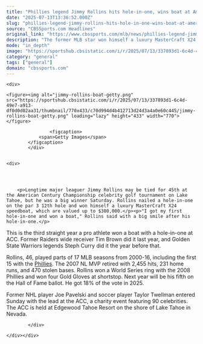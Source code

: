 ```yaml
---
title: "Phillies legend Jimmy Rollins hits hole-in-one, wins boat at American Century Championship"
date: "2025-07-13T13:36:52.000Z"
slug: "phillies-legend-jimmy-rollins-hits-hole-in-one-wins-boat-at-american-century-championship"
source: "CBSSports.com Headlines"
original_link: "https://www.cbssports.com/mlb/news/phillies-legend-jimmy-rollins-hits-hole-in-one-wins-boat-at-american-century-championship/"
description: "The former MLB star won himself a luxury MasterCraft X24 speedboat with a perfect shot on a par 3"
mode: "in_depth"
image: "https://sportshub.cbsistatic.com/i/r/2025/07/13/337893d1-6c4d-49e7-a913-df0d0d02aa31/thumbnail/1200x675/56b5a55b6ca89ab2325c7c51b8302171/jimmy-rollins-boat-getty.png"
category: "general"
tags: ["general"]
domain: "cbssports.com"
---
```

<div id="readability-page-1" class="page"><div id="Article-body">
        
    
        
                
    <div>
                            
    <figure><img alt="jimmy-rollins-boat-getty.png" src="https://sportshub.cbsistatic.com/i/r/2025/07/13/337893d1-6c4d-49e7-a913-df0d0d02aa31/thumbnail/770x433/c70d994d4b412713d24d3a4a0e60c445/jimmy-rollins-boat-getty.png" loading="lazy" height="433" width="770"></figure>
        
                    <figcaption>
                <span>Getty Images</span>
            </figcaption>
            </div>

    
    <div>
        
        
                            
                
        <p>Longtime major leaguer Jimmy Rollins may be tied for 45th at the American Century Championship celebrity golf tournament on Lake Tahoe, but he was a big winner Saturday. Rollins nailed a hole-in-one on the par 3 12th hole and won himself a luxury MasterCraft X24 speedboat, which are valued up to $380,000.</p><p>"I got my first hole-in-one and won a boat," Rollins said with a big smile after his hole-in-one.</p>
<p>This is the third straight year a pro athlete won a boat with a hole-in-one at ACC. Former Raiders wide receiver Tim Brown did it last year, and Golden State Warriors legends Steph Curry did it the year before that.</p><p>Rollins, 46, played parts of 17 MLB seasons from 2000-16, including the first 15 with the <a href="https://www.cbssports.com/mlb/teams/PHI/philadelphia-phillies/">Phillies</a>. The 2007 NL MVP retired with 2,455 hits, 231 home runs, and 470 stolen bases. Rollins won a World Series ring with the 2008 Phillies and won four Gold Gloves at shortstop. Next year will be his fifth on the Hall of Fame ballot. He got 18% of the vote in 2025.</p>
        

<p>Former NHL player Joe Pavelski and soccer player Taylor Twellman entered Sunday with the lead at the ACC, a charity event featuring 90 celebrities. The ACC is held at Edgewood Tahoe Resort on the shore of Lake Tahoe in Nevada.</p>


        
            </div>

    </div></div>